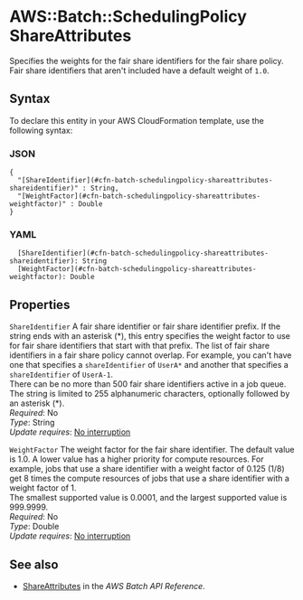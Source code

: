 # AWS::Batch::SchedulingPolicy ShareAttributes<a name="aws-properties-batch-schedulingpolicy-shareattributes"></a>

Specifies the weights for the fair share identifiers for the fair share policy\. Fair share identifiers that aren't included have a default weight of `1.0`\.

## Syntax<a name="aws-properties-batch-schedulingpolicy-shareattributes-syntax"></a>

To declare this entity in your AWS CloudFormation template, use the following syntax:

### JSON<a name="aws-properties-batch-schedulingpolicy-shareattributes-syntax.json"></a>

```
{
  "[ShareIdentifier](#cfn-batch-schedulingpolicy-shareattributes-shareidentifier)" : String,
  "[WeightFactor](#cfn-batch-schedulingpolicy-shareattributes-weightfactor)" : Double
}
```

### YAML<a name="aws-properties-batch-schedulingpolicy-shareattributes-syntax.yaml"></a>

```
  [ShareIdentifier](#cfn-batch-schedulingpolicy-shareattributes-shareidentifier): String
  [WeightFactor](#cfn-batch-schedulingpolicy-shareattributes-weightfactor): Double
```

## Properties<a name="aws-properties-batch-schedulingpolicy-shareattributes-properties"></a>

`ShareIdentifier`  <a name="cfn-batch-schedulingpolicy-shareattributes-shareidentifier"></a>
A fair share identifier or fair share identifier prefix\. If the string ends with an asterisk \(\*\), this entry specifies the weight factor to use for fair share identifiers that start with that prefix\. The list of fair share identifiers in a fair share policy cannot overlap\. For example, you can't have one that specifies a `shareIdentifier` of `UserA*` and another that specifies a `shareIdentifier` of `UserA-1`\.  
There can be no more than 500 fair share identifiers active in a job queue\.  
The string is limited to 255 alphanumeric characters, optionally followed by an asterisk \(\*\)\.  
*Required*: No  
*Type*: String  
*Update requires*: [No interruption](https://docs.aws.amazon.com/AWSCloudFormation/latest/UserGuide/using-cfn-updating-stacks-update-behaviors.html#update-no-interrupt)

`WeightFactor`  <a name="cfn-batch-schedulingpolicy-shareattributes-weightfactor"></a>
The weight factor for the fair share identifier\. The default value is 1\.0\. A lower value has a higher priority for compute resources\. For example, jobs that use a share identifier with a weight factor of 0\.125 \(1/8\) get 8 times the compute resources of jobs that use a share identifier with a weight factor of 1\.  
The smallest supported value is 0\.0001, and the largest supported value is 999\.9999\.  
*Required*: No  
*Type*: Double  
*Update requires*: [No interruption](https://docs.aws.amazon.com/AWSCloudFormation/latest/UserGuide/using-cfn-updating-stacks-update-behaviors.html#update-no-interrupt)

## See also<a name="aws-properties-batch-schedulingpolicy-shareattributes--seealso"></a>
+  [ShareAttributes](https://docs.aws.amazon.com/batch/latest/APIReference/API_ShareAttributes.html) in the *AWS Batch API Reference*\.